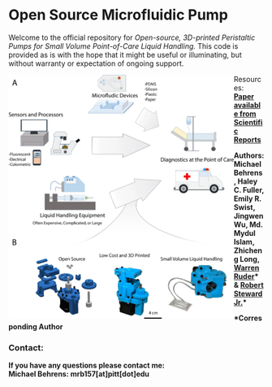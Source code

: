 # Open Source Microfluidic Pump


Welcome to the official repository for _Open-source, 3D-printed Peristaltic Pumps for Small Volume Point-of-Care Liquid Handling._  This code is provided as is with the hope that it might be useful or illuminating, but without warranty or expectation of ongoing support.

<img align="left" src="readme/figure 1.webp" height=480px>




Resources: <b> [Paper available from Scientific Reports](https://www.nature.com/articles/s41598-020-58246-6) 

Authors: Michael Behrens, Haley C. Fuller, Emily R. Swist, Jingwen Wu, Md. Mydul Islam, Zhicheng Long, [Warren Ruder](https://www.engineering.pitt.edu/people/faculty/warren-ruder/)* & [Robert Steward Jr.](https://mae.ucf.edu/person/robert-steward/)*
  
*Corresponding Author

### Contact:

If you have any questions please contact me:  
Michael Behrens: mrb157[at]pitt[dot]edu
